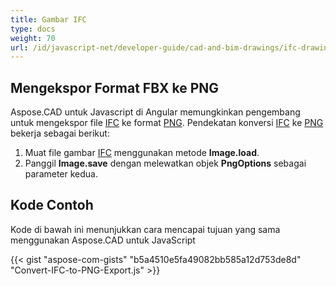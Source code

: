 ```yaml
---
title: Gambar IFC
type: docs
weight: 70
url: /id/javascript-net/developer-guide/cad-and-bim-drawings/ifc-drawings/
---
```


## **Mengekspor Format FBX ke PNG**

Aspose.CAD untuk Javascript di Angular memungkinkan pengembang untuk mengekspor file [IFC](https://docs.fileformat.com/cad/ifc/) ke format [PNG](https://docs.fileformat.com/image/png/).
Pendekatan konversi [IFC](https://docs.fileformat.com/cad/ifc/) ke [PNG](https://docs.fileformat.com/image/png/) bekerja sebagai berikut:

1. Muat file gambar [IFC](https://docs.fileformat.com/cad/ifc/) menggunakan metode **Image.load**.
1. Panggil **Image.save** dengan melewatkan objek **PngOptions** sebagai parameter kedua.

## Kode Contoh

Kode di bawah ini menunjukkan cara mencapai tujuan yang sama menggunakan Aspose.CAD untuk JavaScript

{{< gist "aspose-com-gists" "b5a4510e5fa49082bb585a12d753de8d" "Convert-IFC-to-PNG-Export.js" >}}
